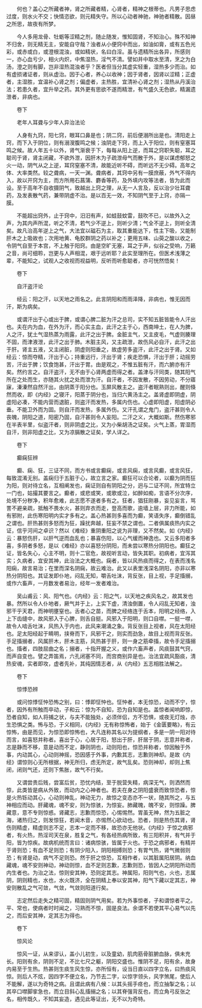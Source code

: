 <!-- { "loadSidebar": true } -->
　　何也？盖心之所藏者神，肾之所藏者精，心肾者，精神之根蒂也。凡男子思虑过度，则水火不交；快情恣欲，则元精失守。所以心动者神驰，神驰者精散。因昼之所思，故夜有所梦。

　　今人多用龙骨、牡蛎等涩精之剂，随止随发，惟知固肾，不知治心。殊不知神不归舍，则无精无主，安能自守哉？浊者从小便窍中而出，如油如膏，或有五色光彩，或赤或白，或澄根混浊，或如精状，名曰白淫。虽与遗精所出各异，所感则一，亦心血亏少，相火内炽，中焦湿热，淫气不清。譬如井中取水至清，烹之为白汤，澄之则有脚，岂非湿热混浊者乎？医者但当分其虚实轻重，湿热多少而治。如有虚损诸证者，则从虚治。因于心者，养心以收神；因于肾者，因肾以涩精；正虚者，主湿胜，宜温补心肾之剂；偏虚者，主热胜，宜清补心肾之剂；湿热从丹溪治法；若患久者，宜升举之药。其外更有思欲不遂而精泄，有气盛久无色欲，精漏遗泄者，非病也。

　　卷下

　　老年人耳聋与少年人异治法论

　　人身有九窍，阳七窍，眼耳口鼻是也；阴二窍，前后便溺所出是也。清阳走上窍，而下入于阴位，则有溺溲腹鸣之候；浊阴走下窍，而上入于阳位，则有窒塞耳鸣之候。故人年五十以外，肾气渐衰于下，每每从阳上逆，而耳之窍职失聪，耳之聪司于肾，肾主闭藏，不欲外泄，因肝木为子疏泄母气而散于外，是以谋虑郁怒之火一动，阴气从之上逆，耳窍窒塞不清，故能近听不碍，而听远不无少碍。高年之体、大率类然。较之聋病，一天一渊。聋病者，其窍中另有一膜庶蔽，外气不得内入，故以开窍为主，而方所用石菖蒲、麝香等药，及外填内攻等法者，皆为此而设。至于高年不自收摄阴气，致越出上窍之理，从无一人言及，反以治少壮耳聋药，及发表散气药，兼带阴虚不治。是以百无一效，不知阴气至于上窍，亦隔一膜。

　　不能超出窍外，止于窍中，汨汨有声，如蛙鼓蚊雷，鼓吹不已，以故外入之声，为其内声所混，听之不清，若气少不逆上，则听少清；气全不逆上，则听全清矣。故凡治高年逆上之气，大法宜以磁石为主，取其重能达下，性主下吸，又能制肝木之上吸故也；次用地黄、龟胶群阴之药以补之；更用五味、山萸之酸以收之，令阴气自至于本宫，不上触于阳窍。由是空旷无塞，耳之于声，似谷之受响，万籁之音，尚可细聆，岂更与人声相混，艰于远听耶？此实至理所在。但医术浅薄之辈，不能知之，试观人之收视而视益明，反听而听愈聪者，亦可恍然悟矣！

　　卷下

　　自汗盗汗论

　　经云：阳之汗，以天地之雨名之。此言阴阳和而雨泽降，非病也，惟无因而汗，斯为病矣。

　　或谓汗出于心或出于脾，或谓心脾二脏为汗之总司，实不知五脏皆能令人汗出也。夫在内为血，在外为汗，而心实主血，此汗之主于心，西南坤土，在人为脾，人之汗，犹土气湿热蒸为雨露，此汗之出于脾。金脏主气，又主皮毛，气虚则腠理不固，而津液泄，此汗之出于肺。木脏主风，又主疏泄，故伤风必自汗，此汗之出于肝。肾主五液，又主闭脏，阴虚则阳垂之，故虚劳多盗汗，此汗之出于肾。又如经云：惊而夺精，汗出于心；持重远行，汗出于肾；疾走恐惧，汗出于肝；动摇劳苦，汗出于脾；饮食饱甚，汗出于胃。由是观之，不惟五脏有汗，而六腑亦有汗矣。然约言之。自汗盗汗，无不由于心肾两虚而得之者。盖津与汗同类，随其阳气所在之处而生，亦随其火扰之处而泄为汗。自汗者，不因发散，不因劳动，不分寤寐，溱溱然自然汗出，由阴蒸于阳分也。玉屏风散主之。盗汗者眠熟则出，醒则倏然而收，即《内经》之寝汗，阳蒸于阴分也，当归六黄汤主之。盖肾虚即阴虚，阴虚阳必凑，不能内营而退脏，则盗汗而发热，多属内伤也。心虚即阳虚，阳虚阴必垂。不能卫外而为固。则自汗而发热，多属外伤。又汗孔谓之鬼门，盗汗甚则令人丧魄，阴阳之道，阳密乃固，自汗甚则令人妄阳。二汗之义，大概如斯。然伤寒邪在半表半里，似盗汗者，则非阴虚之比，又为小柴胡汤之证矣。火气上蒸，胃湿而自汗，则非阳虚之比，又为凉膈散之证矣，学人详之。

　　卷下

　　癫痫狂辨

　　癫、痫、狂，三证不同，而方书或言癫痫，或言风痫，或言风癫，或言风狂，每致混淆无别。盖痫归于五脏于心，故立言之家。癫狂可以合论者，以癫为阴而狂为阳，则对待立名，互相阐发也，痫证则自有阴阳之分，迥与二证不同，所宜特立一门也，姑撮其要言之。癫者，或悲或笑，或歌或泣，如醉如痴，言语不分次序，处境不分秽净，积年愈难，此志愿不遂者多有之。狂者，猖狂刚暴，妄见妄言，骂詈不避亲疏，抵触不畏水火，甚则弃衣而走，登高而歌，逾墙上层，非力所能，如有邪附，此伤寒阳明内实才多有之。盖心热甚则多喜而为癫，笑语失序，癫倒错乱之谓也。肝热甚则多怒而为狂，躁扰奔越，狂妄不禁之谓也。二者俱属痰热内实之证，信乎河间之卓识？然以《难经》重阴重阳之说为非理，又不然矣。如《内经》云：暴怒伤肝，以肝气逆而血乱也；暴喜伤阳，以心气缓而神逸也。又云多阳者多喜，多阴者多怒，是以《难经》亦以喜怒分阴阳，而未尝以寒热分阴阳也。癫狂之证，皆名失心，心主不明，则十二官危，故视听言动，皆失其职。初病者，宜泻其实；久病者，宜安其神，此治法之大概也。痫者，皆以风热痰而得之，在表而浅名阳痫，故言易治；在里而深名阴痫，故云难治。此又以表里浅深名阴阳，亦非以寒热分阴阳也。其证发即仆地，闷乱无知，嚼舌吐沫，背反张，目上视，手足搐搦，或作六畜声，一月数发者易治，经年一发者难治。

　　吴山甫云：风、阳气也。《内经》云：阳之气，以天地之疾风名之，故其发也暴。然所以令人仆地者，厥气并于上，上实下虚，清浊倒置，令人闷乱无知者，浊邪干乎天君，而神明壅窒也。舌者心之苗，而脾之经络连于舌本，阳明之经络，入上下齿缝中，故风邪入于心脾，则舌自挺。风邪入于阳明，则口自噤。一挺一噤，故令人啮舌吐沫，风热入于内也，此风来潮涌之象。背反张目上视者，风在太阳经也。足太阳经起于睛明，挟脊而下，风邪干之，则实而劲急，故目上视而背反张。手足搐搦者，风属肝木，肝木主筋，风热甚于肝，则一身之筋牵搐，故令手足搐搦也。搐者，四肢屈曲之名；搦者，十指开握之义，或作六畜声者，风痰鼓其气窍，而声自变也。譬之弄笛焉，六孔闭塞不同，而宫商别异是也。治法宜疏风豁痰，清热安魂，实者即攻，虚者先补，其纯因情志者，从《内经》五志相胜法解之。

　　卷下

　　惊悸恐辨

　　或问惊悸怔忡恐怖之别，曰：悸即怔忡也。怔忡者，本无惊恐，动而不宁，惊者，因外有所触而卒动，子和云：惊为不自知，恐为自知是也。盖惊者闻响即惊，恐者自知，如人将捕之状，与夫不能独处，必须伴侣，方不恐惧，或夜无灯烛，亦生恐惧之类。怖与恐，于义相同，《内经》无有称惊怖者，始于《金匮要略》，有云惊怖，由是而见，为惊恐即惊怖也，大凡连称其名以为提纲者，多是一阴一阳对待而言，如喜怒并称者。喜出于心，心居于阳，怒出于肝，肝居于阴，志意并称者，志是静而不移，意是动而不定，静则阴也，动则阳也，惊恐并称者，惊因触于外事，内动其心，心动则神摇，恐因感于外事，内歉其志，志歉则神却。是故《内经》谓惊则心无所根据，神无所归，虑无所定，故气乱矣。恐则神却，却则上焦闭，闭则气还，还则下焦胀，故气不行矣。

　　又谓尝贵后贱，尝富后贫，恐忧内结，至于脱营失精，病深无气，则洒然而惊，此类皆是病从外致，而动内之心神者也。若夫在身之阴阳盛衰而致惊恐者，惊是火热铄动其心，心动则神乱，神动无力，故惊之变态亦不一状，随其所之，与五神相应而动。肝藏魂，魂不安，则为惊骇，为惊妄。肺藏魄，魄不安，则惊躁。脾藏意，意不专则惊惑。肾藏志，志歉而惊恐，心惕惕然。胃虽无神，然为五脏之海，诸热归之，则发惊狂，若闻木音，亦惕然心欲动也。恐者，则是热伤其肾，肾伤则精虚，精虚则志不足，志本一定而不移，故恐亦无他状。《内经》于惊之病邪者，有火热，热淫司天在泉，胜复之气，有各经热病所致，有三阳积并，有气并于阳，皆为惊疾。故病机统而言曰：诸病惊骇，皆属于火也。于恐之病邪者，有精并于肾则恐；有血不足则恐；有阴少阳入，阴阳相搏则恐；有胃气热，肾气微弱则恐；有肾是动，病气不足则恐。然于肝之惊恐，互相作者，以其脏属阳居阴。纳血藏魂，魂不安则神动，神动则惊，血不足则志歉，志歉则恐，皆因人之阴阳所动而内生者也。为治之法，惊则安其神，恐则定其志。神属阳，阳则气也，火也，志属阴，阴则精也，水也，水火既济，全在阴精上奉以安其神，阳气下藏以定其志，神安则散乱之气可敛，气敛，气敛则阳道行矣。

　　志定然后走失之精可固，精固则阴气用矣。若为外事惊者，子和谓惊者平之。平、常也，使病者时时闻之，习熟而不惊，固是良法。余谓不若使其平心易气以先之，而后安其神，定其志为得也。

　　卷下

　　惊风论

　　惊风一证，从来谬认，盖小儿初生，以及童幼，肌肉筋骨脏腑血脉，俱未充长。阳则有余，阴则不足，不比七尺之躯，阴阳交盛也。惟阴不足，阳有余，故身内易至于生热。热甚则生痰生风生惊，亦所恒有，设当日直以四字立名，曰热痰风惊。则后人不炫，因四字不便立名，乃节去二字，以惊字领头，风字煞尾，使后人不能解，遂以为奇特之病。且谓此病有八候：以其头摇手痉也，而立抽掣之名；以其卒口噤脚挛急也，而立目斜心乱搐搦之名；以其脊强背反也，而立角弓反张之名，相传既久，不知其妄造，遇见此等证出，无不以为奇特。

